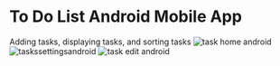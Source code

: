 # To Do List Android Mobile App
Adding tasks, displaying tasks, and sorting tasks
![task home android](https://github.com/steven123ho/toDoList/assets/110568734/3ba673d0-651c-4bde-95eb-f4102b776119) 
![taskssettingsandroid](https://github.com/steven123ho/toDoList/assets/110568734/2530063d-9897-4652-a541-c5f34c0ff415) 
![task edit android](https://github.com/steven123ho/toDoList/assets/110568734/4a8f2e4d-ad2d-4d52-90c4-85d572d174a9)

